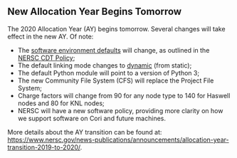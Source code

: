 ## New Allocation Year Begins Tomorrow

The 2020 Allocation Year (AY) begins tomorrow. Several changes will take effect 
in the new AY. Of note:
- The [software environment defaults](#corisw) will change, as outlined in the 
[NERSC CDT Policy](https://docs.nersc.gov/programming/Cray-PE-CDT-policy/);
- The default linking mode changes to [dynamic](#dynamic) (from static);
- The default Python module will point to a version of Python 3;
- The new Community File System (CFS) will replace the Project File System;
- Charge factors will change from 90 for any node type to 140 for Haswell
nodes and 80 for KNL nodes;
- NERSC will have a new software policy, providing more clarity on how we
support software on Cori and future machines.

More details about the AY transition can be found at:
<https://www.nersc.gov/news-publications/announcements/allocation-year-transition-2019-to-2020/>.
